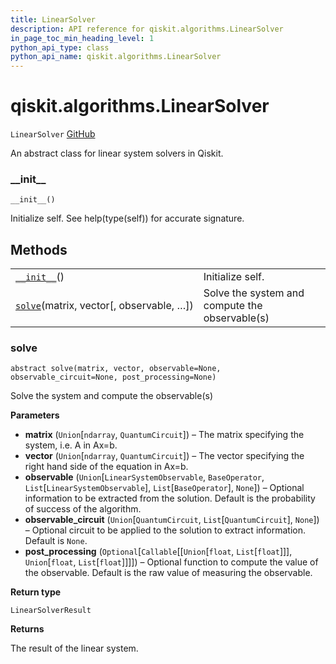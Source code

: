 ```yaml
---
title: LinearSolver
description: API reference for qiskit.algorithms.LinearSolver
in_page_toc_min_heading_level: 1
python_api_type: class
python_api_name: qiskit.algorithms.LinearSolver
---
```


# qiskit.algorithms.LinearSolver

<span id="qiskit.algorithms.LinearSolver" />

`LinearSolver` [GitHub](https://github.com/qiskit/qiskit/tree/stable/0.17/qiskit/algorithms/linear_solvers/linear_solver.py "view source code")

An abstract class for linear system solvers in Qiskit.

### \_\_init\_\_

<span id="qiskit.algorithms.LinearSolver.__init__" />

`__init__()`

Initialize self. See help(type(self)) for accurate signature.

## Methods

|                                                                                                                           |                                                |
| ------------------------------------------------------------------------------------------------------------------------- | ---------------------------------------------- |
| [`__init__`](#qiskit.algorithms.LinearSolver.__init__ "qiskit.algorithms.LinearSolver.__init__")()                        | Initialize self.                               |
| [`solve`](#qiskit.algorithms.LinearSolver.solve "qiskit.algorithms.LinearSolver.solve")(matrix, vector\[, observable, …]) | Solve the system and compute the observable(s) |

### solve

<span id="qiskit.algorithms.LinearSolver.solve" />

`abstract solve(matrix, vector, observable=None, observable_circuit=None, post_processing=None)`

Solve the system and compute the observable(s)

**Parameters**

*   **matrix** (`Union`\[`ndarray`, `QuantumCircuit`]) – The matrix specifying the system, i.e. A in Ax=b.
*   **vector** (`Union`\[`ndarray`, `QuantumCircuit`]) – The vector specifying the right hand side of the equation in Ax=b.
*   **observable** (`Union`\[`LinearSystemObservable`, `BaseOperator`, `List`\[`LinearSystemObservable`], `List`\[`BaseOperator`], `None`]) – Optional information to be extracted from the solution. Default is the probability of success of the algorithm.
*   **observable\_circuit** (`Union`\[`QuantumCircuit`, `List`\[`QuantumCircuit`], `None`]) – Optional circuit to be applied to the solution to extract information. Default is `None`.
*   **post\_processing** (`Optional`\[`Callable`\[\[`Union`\[`float`, `List`\[`float`]]], `Union`\[`float`, `List`\[`float`]]]]) – Optional function to compute the value of the observable. Default is the raw value of measuring the observable.

**Return type**

`LinearSolverResult`

**Returns**

The result of the linear system.

